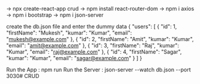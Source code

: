 -> npx create-react-app crud
-> npm install react-router-dom
-> npm i axios
-> npm i bootstrap
-> npm i json-server

create the db.json file and enter the dummy data 
{
  "users": [
    {
      "id": 1,
      "firstName": "Mukesh",
      "kumar": "Kumar",
      "email": "mukesh@example.com"
    },
    {
      "id": 2,
      "firstName": "Amit",
      "kumar": "Kumar",
      "email": "amit@example.com"
    },
    {
      "id": 3,
      "firstName": "Raj",
      "kumar": "Kumar",
      "email": "raj@example.com"
    },
    {
      "id": 4,
      "firstName": "Sagar",
      "kumar": "Kumar",
      "email": "sagar@example.com"
    }
  ]
}


Run the App : npm run
Run the Server : json-server --watch db.json --port 3030#   C R U D  
 